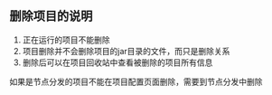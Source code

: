 ## 删除项目的说明

1. 正在运行的项目不能删除
2. 项目删除并不会删除项目的jar目录的文件，而只是删除关系 
3. 删除后可以在项目回收站中查看被删除的项目所有信息

如果是节点分发的项目不能在项目配置页面删除，需要到节点分发中删除
